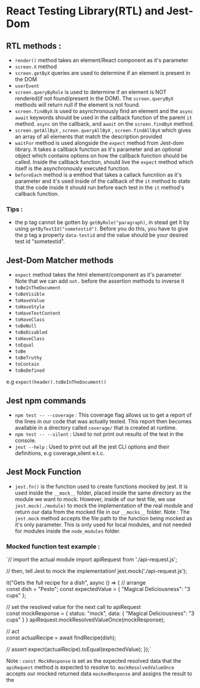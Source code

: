 # React Testing Library(RTL) and Jest-Dom

## RTL methods :
- `render()` method takes an element/React component as it's parameter
- `screen.X` method
- `screen.getByX` queries are used to determine if an element is present in the DOM
- `userEvent` 
- `screen.queryByRole` is used to determine if an element is NOT rendered(if not found/present in the DOM). The `screen.queryByX` methods will return null if the element is not found.
- `screen.findByX` is used to asynchronously find an element and the `async await` keywords should be used in the callback function of the parent `it` method.
`async` on the callback, and `await` on the `screen.findByX` method.
- `screen.getAllByX` , `screen.queryAllByX` , `screen.findAllByX` which gives an array of all elements that match the description provided
- `waitFor` method is used alongside the `expect` method from Jest-dom library. It takes a callback function as it's parameter and an optional object which contains options on how the callback function should be called. Inside the callback function, should live the `expect` method which itself is the asynchronously executed function.
- `beforeEach` method is a emthod that takes a callack funcntion as it's parameter and it's used inside of the callback of the `it` method to state that the code inside it should run before each test in the `it` method's callback function.

### Tips :
- the p tag cannot be gotten by `getByRole("paragraph)`, in stead get it by using `getByTestId("sometestid")`. Before you do this, you have to give the p tag a property `data-testid` and the value should be your desired test id "sometestid".

## Jest-Dom Matcher methods
- `expect` method takes the html element/component as it's parameter
Note that we can add `not.` before the assertion methods to inverse it
- `toBeInTheDocument`
- `toBeVisible`
- `toHaveValue`
- `toHaveStyle`
- `toHaveTextContent`
- `toHaveClass`
- `toBeNull`
- `toBeDisabled`
- `toHaveClass`
- `toEqual`
- `toBe`
- `toBeTruthy`
- `toContain`
- `toBeDefined`

e.g `expect(header).toBeInTheDocument()`

## Jest npm commands
- `npm test -- --coverage` : This coverage flag allows us to get a report of the lines in our code that was actually tested. This report then becomes available in a directory called `coverage/` that is created at runtime.
- `npm test -- --silent` : Used to not print out results of the test in the console.
- `jest --help` : Used to print out all the jest CLI options and their definitions, e.g coverage,silent e.t.c.


## Jest Mock Function
- `jest.fn()` is the function used to create functions mocked by jest. It is used inside the `__mock__` folder, placed inside the same directory as the module we want to mock. However, inside of our test file, we use `jest.mock(./module)` to mock the implementation of the real module and return our data from the mocked file in our `__mocks__` folder.
Note : The `jest.mock` method accepts the file path to the function being mocked as it's only parameter. This is only used for local modules, and not needed for modules inside the `node_modules` folder.

### Mocked function test example : 
`// import the actual module
import apiRequest from './api-request.js';

// then, tell Jest to mock the implementation!
jest.mock('./api-request.js');

it("Gets the full recipe for a dish", async () => {
  // arrange  
  const dish = "Pesto";
  const expectedValue = { "Magical Deliciousness": "3 cups" };

  // set the resolved value for the next call to apiRequest  
  const mockResponse = {
    status: "mock",
    data: { "Magical Deliciousness": "3 cups" }
  }
  apiRequest.mockResolvedValueOnce(mockResponse);

  // act  
  const actualRecipe = await findRecipe(dish);
 
  // assert
  expect(actualRecipe).toEqual(expectedValue);
});`

Note : `const MockResponse` is set as the expected resolved data that the `apiRequest` method is expected to resolve to.
`mockResolvedValueOnce` accepts our mocked returned data `mockedResponse` and assigns the result to the 
